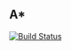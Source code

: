 ## A*

[![Build Status](https://travis-ci.org/wkhere/astar.svg?branch=master)](https://travis-ci.org/wkhere/astar)
